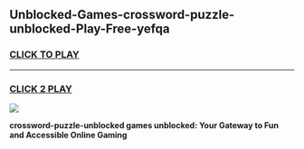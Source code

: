 
## Unblocked-Games-crossword-puzzle-unblocked-Play-Free-yefqa
<h3>
<a href="https://premium76.site?title=crossword-puzzle-unblocked&ref=10A">CLICK TO PLAY</a></h3>
<hr>

<h3>
<a href="https://premium76.site?title=crossword-puzzle-unblocked&ref=10A">CLICK 2 PLAY</a>
  
</h3>

<a href="https://premium76.site?title=crossword-puzzle-unblocked&ref=10A"><img src="https://clearcache.store/games.png"></a>


**crossword-puzzle-unblocked games unblocked: Your Gateway to Fun and Accessible Online Gaming**
